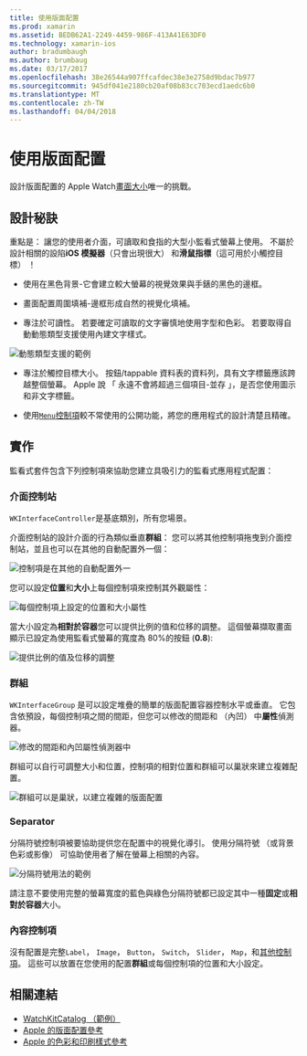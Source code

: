 ```yaml
---
title: 使用版面配置
ms.prod: xamarin
ms.assetid: BEDB62A1-2249-4459-986F-413A41E63DF0
ms.technology: xamarin-ios
author: bradumbaugh
ms.author: brumbaug
ms.date: 03/17/2017
ms.openlocfilehash: 38e26544a907ffcafdec38e3e2758d9bdac7b977
ms.sourcegitcommit: 945df041e2180cb20af08b83cc703ecd1aedc6b0
ms.translationtype: MT
ms.contentlocale: zh-TW
ms.lasthandoff: 04/04/2018
---
```

# <a name="working-with-layout"></a>使用版面配置

設計版面配置的 Apple Watch[畫面大小](~/ios/watchos/app-fundamentals/screen-sizes.md)唯一的挑戰。

## <a name="design-tips"></a>設計秘訣

重點是： 讓您的使用者介面，可讀取和食指的大型小監看式螢幕上使用。 不屬於設計相關的設陷**iOS 模擬器**（只會出現很大） 和**滑鼠指標**（這可用於小觸控目標） ！

- 使用在黑色背景-它會建立較大螢幕的視覺效果與手錶的黑色的邊框。

- 畫面配置周圍填補-邊框形成自然的視覺化填補。

- 專注於可讀性。 若要確定可讀取的文字審慎地使用字型和色彩。 若要取得自動動態類型支援使用內建文字樣式。

![](layout-images/type.png "動態類型支援的範例")

- 專注於觸控目標大小。 按鈕/tappable 資料表的資料列，具有文字標籤應該跨越整個螢幕。 Apple 說 「 永遠不會將超過三個項目-並存 」，是否您使用圖示和非文字標籤。

- 使用[`Menu`控制項](~/ios/watchos/user-interface/menu.md)較不常使用的公開功能，將您的應用程式的設計清楚且精確。


## <a name="implementation"></a>實作

監看式套件包含下列控制項來協助您建立具吸引力的監看式應用程式配置：

### <a name="interface-controller"></a>介面控制站

`WKInterfaceController`是基底類別，所有您場景。

介面控制站的設計介面的行為類似垂直**群組**： 您可以將其他控制項拖曳到介面控制站，並且也可以在其他的自動配置外一個：

![](layout-images/controller-scene.png "控制項是在其他的自動配置外一")

您可以設定**位置**和**大小**上每個控制項來控制其外觀屬性：

![](layout-images/positionsize-attributes.png "每個控制項上設定的位置和大小屬性")

當大小設定為**相對於容器**您可以提供比例的值和位移的調整。 這個螢幕擷取畫面顯示已設定為使用監看式螢幕的寬度為 80%的按鈕 (**0.8**):

![](layout-images/button-attributes.png "提供比例的值及位移的調整")


### <a name="group"></a>群組

`WKInterfaceGroup` 是可以設定堆疊的簡單的版面配置容器控制水平或垂直。 它包含依預設，每個控制項之間的間距，但您可以修改的間距和 （內凹） 中**屬性**偵測器。

![](layout-images/group-attributes.png "修改的間距和內凹屬性偵測器中")

群組可以自行可調整大小和位置，控制項的相對位置和群組可以巢狀來建立複雜配置。

![](layout-images/group-scene.png "群組可以是巢狀，以建立複雜的版面配置")


### <a name="separator"></a>Separator

分隔符號控制項被要協助提供您在配置中的視覺化導引。 使用分隔符號 （或背景色彩或影像） 可協助使用者了解在螢幕上相關的內容。

![](layout-images/separator-scene.png "分隔符號用法的範例")

請注意不要使用完整的螢幕寬度的藍色與綠色分隔符號都已設定其中一種**固定**或**相對於容器**大小。

### <a name="content-controls"></a>內容控制項

沒有配置是完整`Label`， `Image`， `Button`， `Switch`， `Slider`， `Map`，和[其他控制項](~/ios/watchos/user-interface/index.md)。
這些可以放置在您使用的配置**群組**或每個控制項的位置和大小設定。



## <a name="related-links"></a>相關連結

- [WatchKitCatalog （範例）](https://developer.xamarin.com/samples/monotouch/WatchKit/WatchKitCatalog/)
- [Apple 的版面配置參考](https://developer.apple.com/library/prerelease/ios/documentation/UserExperience/Conceptual/WatchHumanInterfaceGuidelines/Layout.html)
- [Apple 的色彩和印刷樣式參考](https://developer.apple.com/library/prerelease/ios/documentation/UserExperience/Conceptual/WatchHumanInterfaceGuidelines/ColorandTypography.html)
